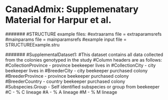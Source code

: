# CanadAdmix: Supplemenatary Material for Harpur et al. 








#######
#STRUCTURE example files:
#extraarams file = extraparamsrefs
#mainparams file = mainparamsrefs
#example input file = STRUCTUREExample.stru




#######
#SupplementalDataset1:
#This dataset contains all data collected from the colonies genotyped in the study
#Column headers are as follows:
	#CollectionProvince - province beekeeper lives in
	#CollectionCity - city beekeeper lives in
	#BreederCity - city beekeeper purchased colony
	#BreederProvince - province beekeeper purchased colony
	#BreederCountry - country beekeeper purchased colony
	#Subspecies.Group - Self identified subspecies or group from beekeeper
	#C - % C lineage
	#A - % A lineage
	#M - % M lineage